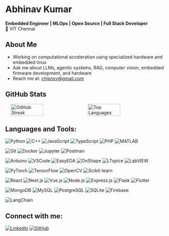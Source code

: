 # Abhinav Kumar

**Embedded Engineer | MLOps | Open Source | Full Stack Developer**  
📍 VIT Chennai

## About Me
- Working on computational acceleration using specialized hardware and embedded linux
- Ask me about LLMs, agentic systems, RAG, computer vision, embedded firmware development, and hardware
- Reach me at: chipnxv@gmail.com

## GitHub Stats

<div style="display: flex; gap: 1rem; justify-content: center; align-items: stretch;">
  <img src="https://streak-stats.demolab.com/?user=abhinavuser&theme=rose_pine&hide_border=true" width="45%" alt="GitHub Streak" />
  <img src="https://github-readme-stats.vercel.app/api/top-langs/?username=abhinavuser&layout=compact&theme=rose_pine&cache_seconds=1800&hide_border=true" width="45%" alt="Top Languages" />
</div>


## Languages and Tools:
![Python](https://img.shields.io/badge/Python-3776AB?style=for-the-badge&logo=python&logoColor=white)
![C++](https://img.shields.io/badge/C++-00599C?style=for-the-badge&logo=cplusplus&logoColor=white)
![JavaScript](https://img.shields.io/badge/JavaScript-F7DF1E?style=for-the-badge&logo=javascript&logoColor=black)
![TypeScript](https://img.shields.io/badge/TypeScript-3178C6?style=for-the-badge&logo=typescript&logoColor=white)
![PHP](https://img.shields.io/badge/PHP-777BB4?style=for-the-badge&logo=php&logoColor=white)
![MATLAB](https://img.shields.io/badge/MATLAB-0076A8?style=for-the-badge&logo=mathworks&logoColor=white)

![Git](https://img.shields.io/badge/Git-F05032?style=for-the-badge&logo=git&logoColor=white)
![Docker](https://img.shields.io/badge/Docker-2496ED?style=for-the-badge&logo=docker&logoColor=white)
![Jupyter](https://img.shields.io/badge/Jupyter-F37626?style=for-the-badge&logo=jupyter&logoColor=white)
![Postman](https://img.shields.io/badge/Postman-FF6C37?style=for-the-badge&logo=postman&logoColor=white)

![Arduino](https://img.shields.io/badge/Arduino-00979D?style=for-the-badge&logo=arduino&logoColor=white)
![VSCode](https://img.shields.io/badge/VS%20Code-007ACC?style=for-the-badge&logo=visual-studio-code&logoColor=white)
![EasyEDA](https://img.shields.io/badge/EasyEDA-1C75BC?style=for-the-badge&logo=easyeda&logoColor=white)
![OnShape](https://img.shields.io/badge/OnShape-1B365D?style=for-the-badge&logo=onshape&logoColor=white)
![LTspice](https://img.shields.io/badge/LTspice-A12034?style=for-the-badge&logo=analog-devices&logoColor=white)
![LabVIEW](https://img.shields.io/badge/LabVIEW-FFDB00?style=for-the-badge&logo=ni&logoColor=black)

![PyTorch](https://img.shields.io/badge/PyTorch-EE4C2C?style=for-the-badge&logo=pytorch&logoColor=white)
![TensorFlow](https://img.shields.io/badge/TensorFlow-FF6F00?style=for-the-badge&logo=tensorflow&logoColor=white)
![OpenCV](https://img.shields.io/badge/OpenCV-5C3EE8?style=for-the-badge&logo=opencv&logoColor=white)
![Scikit-learn](https://img.shields.io/badge/Scikit--learn-F7931E?style=for-the-badge&logo=scikit-learn&logoColor=white)

![React](https://img.shields.io/badge/React-20232A?style=for-the-badge&logo=react&logoColor=61DAFB)
![Next.js](https://img.shields.io/badge/Next.js-000000?style=for-the-badge&logo=next.js&logoColor=white)
![Vue.js](https://img.shields.io/badge/Vue.js-4FC08D?style=for-the-badge&logo=vue.js&logoColor=white)
![Node.js](https://img.shields.io/badge/Node.js-339933?style=for-the-badge&logo=nodedotjs&logoColor=white)
![Express.js](https://img.shields.io/badge/Express.js-000000?style=for-the-badge&logo=express&logoColor=white)
![Flask](https://img.shields.io/badge/Flask-000000?style=for-the-badge&logo=flask&logoColor=white)
![Flutter](https://img.shields.io/badge/Flutter-02569B?style=for-the-badge&logo=flutter&logoColor=white)

![MongoDB](https://img.shields.io/badge/MongoDB-47A248?style=for-the-badge&logo=mongodb&logoColor=white)
![MySQL](https://img.shields.io/badge/MySQL-005C84?style=for-the-badge&logo=mysql&logoColor=white)
![PostgreSQL](https://img.shields.io/badge/PostgreSQL-336791?style=for-the-badge&logo=postgresql&logoColor=white)
![SQLite](https://img.shields.io/badge/SQLite-003B57?style=for-the-badge&logo=sqlite&logoColor=white)
![Firebase](https://img.shields.io/badge/Firebase-FFCA28?style=for-the-badge&logo=firebase&logoColor=black)

![LangChain](https://img.shields.io/badge/LangChain-000000?style=for-the-badge&logo=data:image/svg+xml;base64,...&logoColor=white)

## Connect with me:
[![LinkedIn](https://img.shields.io/badge/LinkedIn-blue?logo=linkedin&logoColor=white)](https://www.linkedin.com/in/abhinav-kumar-v)
[![GitHub](https://img.shields.io/badge/GitHub-black?logo=github&logoColor=white)](https://github.com/abhinavuser)
